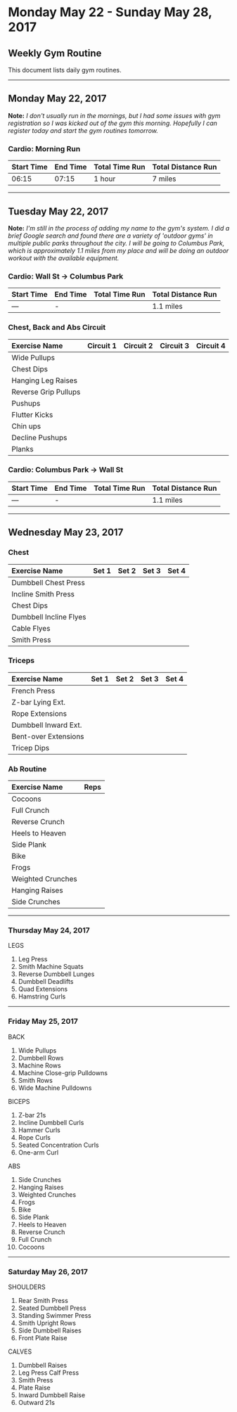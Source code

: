 # Monday May 22 - Sunday May 28, 2017
## Weekly Gym Routine
This document lists daily gym routines.

---

## Monday May 22, 2017

**Note:**
*I don't usually run in the mornings, but I had some issues with gym registration so I was kicked out of the gym this morning. Hopefully I can register today and start the gym routines tomorrow.*

### Cardio: Morning Run
 | Start Time  | End Time   | Total Time Run | Total Distance Run |
 | :---        | :---       | :---           | :---               |
 | 06:15       | 07:15      | 1 hour         | 7 miles            |

---

## Tuesday May 22, 2017

**Note:**
*I'm still in the process of adding my name to the gym's system. I did a brief Google search and found there are a variety of 'outdoor gyms' in multiple public parks throughout the city. I will be going to Columbus Park, which is approximately 1.1 miles from my place and will be doing an outdoor workout with the available equipment.*

### Cardio: Wall St -> Columbus Park
| Start Time  | End Time   | Total Time Run | Total Distance Run |
| :---        | :---       | :---           | :---               |
| —           | -          |                | 1.1 miles          |

### Chest, Back and Abs Circuit
| Exercise Name          | Circuit 1   | Circuit 2   | Circuit 3   | Circuit 4   |
| :---                   | :---        | :---        | :---        | :---        |
| Wide Pullups           |             |             |             |             |
| Chest Dips             |             |             |             |             |
| Hanging Leg Raises     |             |             |             |             |
| Reverse Grip Pullups   |             |             |             |             |
| Pushups                |             |             |             |             |
| Flutter Kicks          |             |             |             |             |
| Chin ups               |             |             |             |             |
| Decline Pushups        |             |             |             |             |
| Planks                 |             |             |             |             |

### Cardio: Columbus Park -> Wall St
| Start Time  | End Time   | Total Time Run | Total Distance Run |
| :---        | :---       | :---           | :---               |
| —           | -          |                | 1.1 miles          |

---

## Wednesday May 23, 2017
### Chest
 | Exercise Name          | Set 1   | Set 2   | Set 3   | Set 4   |
 | :---                   | :---    | :---    | :---    | :---    |
 | Dumbbell Chest Press   |         |         |         |         |
 | Incline Smith Press    |         |         |         |         |
 | Chest Dips             |         |         |         |         |
 | Dumbbell Incline Flyes |         |         |         |         |
 | Cable Flyes            |         |         |         |         |
 | Smith Press            |         |         |         |         |

### Triceps
 | Exercise Name          | Set 1   | Set 2   | Set 3   | Set 4   |
 | :---                   | :---    | :---    | :---    | :---    |
 | French Press           |         |         |         |         |
 | Z-bar Lying Ext.       |         |         |         |         |
 | Rope Extensions        |         |         |         |         |
 | Dumbbell Inward Ext.   |         |         |         |         |
 | Bent-over Extensions   |         |         |         |         |
 | Tricep Dips            |         |         |         |         |

### Ab Routine
 | Exercise Name          | Reps                                  |
 | :---                   | :---                                  |
 | Cocoons                |                                       |
 | Full Crunch            |                                       |
 | Reverse Crunch         |                                       |
 | Heels to Heaven        |                                       |
 | Side Plank             |                                       |
 | Bike                   |                                       |
 | Frogs                  |                                       |
 | Weighted Crunches      |                                       |
 | Hanging Raises         |                                       |
 | Side Crunches          |                                       |

---

### Thursday May 24, 2017

LEGS
1. Leg Press
2. Smith Machine Squats
3. Reverse Dumbbell Lunges
4. Dumbbell Deadlifts
5. Quad Extensions
6. Hamstring Curls

---

### Friday May 25, 2017
BACK
1. Wide Pullups
2. Dumbbell Rows
3. Machine Rows
4. Machine Close-grip Pulldowns
5. Smith Rows
6. Wide Machine Pulldowns

BICEPS
1. Z-bar 21s
2. Incline Dumbbell Curls
3. Hammer Curls
4. Rope Curls
5. Seated Concentration Curls
6. One-arm Curl

ABS
1. Side Crunches
2. Hanging Raises
3. Weighted Crunches
7. Frogs
5. Bike
6. Side Plank
7. Heels to Heaven
8. Reverse Crunch
9. Full Crunch
10. Cocoons

---

### Saturday May 26, 2017
SHOULDERS
1. Rear Smith Press
2. Seated Dumbbell Press
3. Standing Swimmer Press
4. Smith Upright Rows
5. Side Dumbbell Raises
6. Front Plate Raise

CALVES
1. Dumbbell Raises
2. Leg Press Calf Press
3. Smith Press
4. Plate Raise
5. Inward Dumbbell Raise
6. Outward 21s
